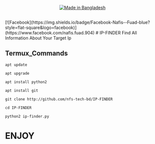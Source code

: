 <p align="center">
<a href="#"><img title="Made in Bangladesh" src="https://img.shields.io/badge/MADE%20IN-BANGLADESH-green?colorA=%23ff0000&colorB=%23017e40&style=for-the-badge"></a>
</p><br>[![Facebook](https://img.shields.io/badge/Facebook-Nafis--Fuad-blue?style=flat-square&logo=facebook)](https://www.facebook.com/nafis.fuad.904) 
# IP-FINDER
Find All Information About Your Target Ip

## Termux_Commands

```
apt update

apt upgrade

apt install python2

apt install git

git clone http://github.com/nfs-tech-bd/IP-FINDER

cd IP-FINDER

python2 ip-finder.py
```

# ENJOY

